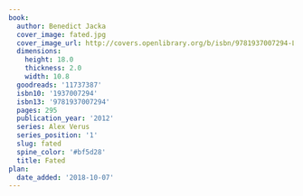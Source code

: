 ```yaml
---
book:
  author: Benedict Jacka
  cover_image: fated.jpg
  cover_image_url: http://covers.openlibrary.org/b/isbn/9781937007294-L.jpg
  dimensions:
    height: 18.0
    thickness: 2.0
    width: 10.8
  goodreads: '11737387'
  isbn10: '1937007294'
  isbn13: '9781937007294'
  pages: 295
  publication_year: '2012'
  series: Alex Verus
  series_position: '1'
  slug: fated
  spine_color: '#bf5d28'
  title: Fated
plan:
  date_added: '2018-10-07'
---
```

